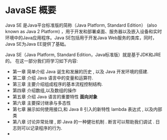 # JavaSE 概要
Java SE 是Java平台标准版的简称（Java Platform, Standard Edition） (also known as Java 2 Platform) ，用于开发和部署桌面、服务器以及嵌入设备和实时环境中的Java应用程序。Java SE包括用于开发Java Web服务的类库，同时，Java SE为Java EE提供了基础。 　　

Java SE（Java Platform, Standard Edition，Java标准版）就是基于JDK和JRE的。 
在这一部分我们将学习如下内容:
- 第一章 简单介绍 Java 诞生和发展的历史 , 以及 Java 开发环境的搭建.
- 第二章 介绍 Java 语言中的变量和运算符.
- 第三章 主要介绍组成程序的基本流程控制结构.
- 第四章 介绍数组,以及数组的操作
- 第五章 介绍 Java 语言的重要特性 **面向对象** 
- 第六章 主要探讨继承与多态性
- 第七章 展示如何使用接口,和 Java 8 引入的新特性 lambda 表达式 , 以及内部类
- 第八章 讨论异常处理 , 即 Java 的一种健壮机制 . 断言可以帮助我们调试 . 日志则可以记录程序的行为.
- 

